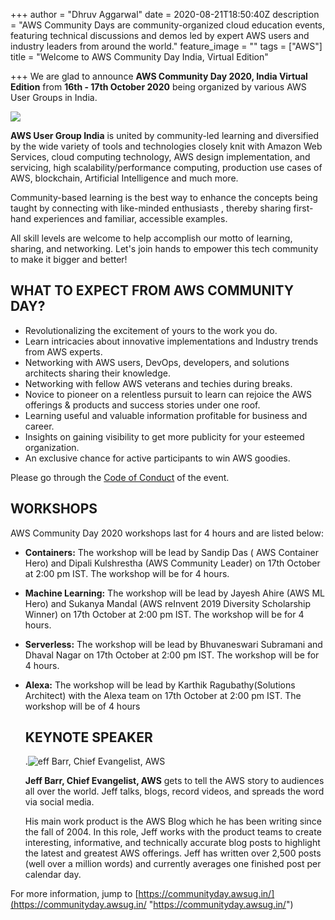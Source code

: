 +++
author = "Dhruv Aggarwal"
date = 2020-08-21T18:50:40Z
description = "AWS Community Days are community-organized cloud education events, featuring technical discussions and demos led by expert AWS users and industry leaders from around the world."
feature_image = ""
tags = ["AWS"]
title = "Welcome to AWS Community Day India, Virtual Edition"

+++
We are glad to announce **AWS Community Day 2020, India Virtual Edition** from **16th - 17th October 2020** being organized by various AWS User Groups in India.

![](/images/ug-logo-for-profile-pic-dark.png)

**AWS User Group India** is united by community-led learning and diversified by the wide variety of tools and technologies closely knit with Amazon Web Services, cloud computing technology, AWS design implementation, and servicing, high scalability/performance computing, production use cases of AWS, blockchain, Artificial Intelligence and much more.

Community-based learning is the best way to enhance the concepts being taught by connecting with like-minded enthusiasts , thereby sharing first-hand experiences and familiar, accessible examples.

All skill levels are welcome to help accomplish our motto of learning, sharing, and networking. Let's join hands to empower this tech community to make it bigger and better!

## **WHAT TO EXPECT FROM AWS COMMUNITY DAY?**

* Revolutionalizing the excitement of yours to the work you do. 
* Learn intricacies about innovative implementations and Industry trends from AWS experts.
* Networking with AWS users, DevOps, developers, and solutions architects sharing their knowledge.
* Networking with fellow AWS veterans and techies during breaks.
* Novice to pioneer on a relentless pursuit to learn can rejoice the AWS offerings & products and success stories under one roof.
* Learning useful and valuable information profitable for business and career.
* Insights on gaining visibility to get more publicity for your esteemed organization.
* An exclusive chance for active participants to win AWS goodies.

Please go through the [Code of Conduct](https://communityday.awsug.in/code-of-conduct.html) of the event.

## **WORKSHOPS**

AWS Community Day 2020 workshops last for 4 hours and are listed below:

* **Containers:** The workshop will be lead by Sandip Das ( AWS Container Hero) and Dipali Kulshrestha (AWS Community Leader) on 17th October at 2:00 pm IST. The workshop will be for 4 hours.
* **Machine Learning:** The workshop will be lead by Jayesh Ahire (AWS ML Hero) and Sukanya Mandal (AWS reInvent 2019 Diversity Scholarship Winner) on 17th October at 2:00 pm IST. The workshop will be for 4 hours.
* **Serverless:** The workshop will be lead by Bhuvaneswari Subramani and Dhaval Nagar on 17th October at 2:00 pm IST. The workshop will be for 4 hours.
* **Alexa:** The workshop will be lead by Karthik Ragubathy(Solutions Architect) with the Alexa team on 17th October at 2:00 pm IST. The workshop will be of 4 hours

  ## **KEYNOTE SPEAKER**

  .![](/images/jeffbarr.jpg "eff Barr, Chief Evangelist, AWS")

  **Jeff Barr, Chief Evangelist, AWS** gets to tell the AWS story to audiences all over the world. Jeff talks, blogs, record videos, and spreads the word via social media.

  His main work product is the AWS Blog which he has been writing since the fall of 2004. In this role, Jeff works with the product teams to create interesting, informative, and technically accurate blog posts to highlight the latest and greatest AWS offerings. Jeff has written over 2,500 posts (well over a million words) and currently averages one finished post per calendar day.

For more information, jump to [https://communityday.awsug.in/](https://communityday.awsug.in/ "https://communityday.awsug.in/")
